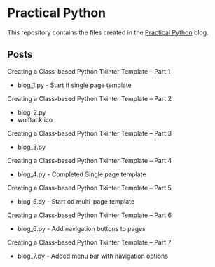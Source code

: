 # Practical Python

This repository contains the files created in the [Practical Python](https://practicalpythonnow.blogspot.com/) blog.

## Posts

Creating a Class-based Python Tkinter Template – Part 1
- blog_1.py  - Start if single page template

Creating a Class-based Python Tkinter Template – Part 2
- blog_2.py
- wolftack.ico

Creating a Class-based Python Tkinter Template – Part 3
- blog_3.py

Creating a Class-based Python Tkinter Template – Part 4
- blog_4.py  - Completed Single page template

Creating a Class-based Python Tkinter Template – Part 5
- blog_5.py  - Start od multi-page template

Creating a Class-based Python Tkinter Template – Part 6
- blog_6.py  - Add navigation buttons to pages

Creating a Class-based Python Tkinter Template – Part 7
- blog_7.py  - Added menu bar with navigation options
